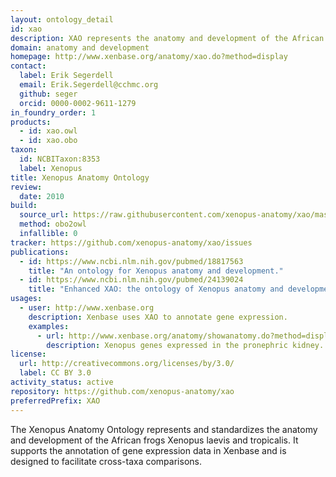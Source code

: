 ```yaml
---
layout: ontology_detail
id: xao
description: XAO represents the anatomy and development of the African frogs Xenopus laevis and tropicalis.
domain: anatomy and development
homepage: http://www.xenbase.org/anatomy/xao.do?method=display
contact:
  label: Erik Segerdell
  email: Erik.Segerdell@cchmc.org
  github: seger
  orcid: 0000-0002-9611-1279
in_foundry_order: 1
products:
  - id: xao.owl
  - id: xao.obo
taxon:
  id: NCBITaxon:8353
  label: Xenopus
title: Xenopus Anatomy Ontology
review:
  date: 2010
build:
  source_url: https://raw.githubusercontent.com/xenopus-anatomy/xao/master/xenopus_anatomy.obo
  method: obo2owl
  infallible: 0
tracker: https://github.com/xenopus-anatomy/xao/issues
publications:
  - id: https://www.ncbi.nlm.nih.gov/pubmed/18817563
    title: "An ontology for Xenopus anatomy and development."
  - id: https://www.ncbi.nlm.nih.gov/pubmed/24139024
    title: "Enhanced XAO: the ontology of Xenopus anatomy and development underpins more accurate annotation of gene expression and queries on Xenbase."
usages:
  - user: http://www.xenbase.org
    description: Xenbase uses XAO to annotate gene expression.
    examples:
      - url: http://www.xenbase.org/anatomy/showanatomy.do?method=displayAnatomySummary&anatomyId=463
        description: Xenopus genes expressed in the pronephric kidney.
license:
  url: http://creativecommons.org/licenses/by/3.0/
  label: CC BY 3.0
activity_status: active
repository: https://github.com/xenopus-anatomy/xao
preferredPrefix: XAO
---
```


The Xenopus Anatomy Ontology represents and standardizes the anatomy and development of the African frogs Xenopus laevis and tropicalis. It supports the annotation of gene expression data in Xenbase and is designed to facilitate cross-taxa comparisons.

